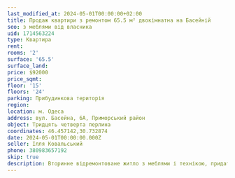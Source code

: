 ```yaml
---
last_modified_at: 2024-05-01T00:00:00+02:00
title: Продаж квартири з ремонтом 65.5 м² двокімнатна на Басейній
seo: з меблями від власника
uid: 1714563224
type: Квартира
rent:
rooms: '2'
surface: '65.5'
surface_land:
price: $92000
price_sqmt:
floor: '15'
floors: '24'
parking: Прибудинкова територія
region:
location: м. Одеса
address: вул. Басейна, 6А, Приморський район
object: Тридцять четверта перлина
coordinates: 46.457142,30.732874
date: 2024-05-01T00:00:00.000Z
seller: Ілля Ковальський
phone: 380983657192
skip: true
description: Вторинне відремонтоване житло з меблями і технікою, придатне і готова для проживання
---
```


